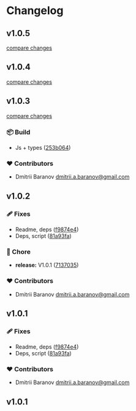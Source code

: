 # Changelog

## v1.0.5

[compare changes](https://github.com/orimay/config-eslint-nuxt/compare/v1.0.4...v1.0.5)

## v1.0.4

[compare changes](https://github.com/orimay/config-eslint-nuxt/compare/v1.0.3...v1.0.4)

## v1.0.3

[compare changes](https://github.com/orimay/config-eslint-nuxt/compare/v1.0.2...v1.0.3)

### 📦 Build

- Js + types ([253b064](https://github.com/orimay/config-eslint-nuxt/commit/253b064))

### ❤️ Contributors

- Dmitrii Baranov <dmitrii.a.baranov@gmail.com>

## v1.0.2


### 🩹 Fixes

- Readme, deps ([f9874e4](https://github.com/orimay/config-eslint-nuxt/commit/f9874e4))
- Deps, script ([81a93fa](https://github.com/orimay/config-eslint-nuxt/commit/81a93fa))

### 🏡 Chore

- **release:** V1.0.1 ([7137035](https://github.com/orimay/config-eslint-nuxt/commit/7137035))

### ❤️ Contributors

- Dmitrii Baranov <dmitrii.a.baranov@gmail.com>

## v1.0.1


### 🩹 Fixes

- Readme, deps ([f9874e4](https://github.com/orimay/config-eslint-nuxt/commit/f9874e4))
- Deps, script ([81a93fa](https://github.com/orimay/config-eslint-nuxt/commit/81a93fa))

### ❤️ Contributors

- Dmitrii Baranov <dmitrii.a.baranov@gmail.com>

## v1.0.1
